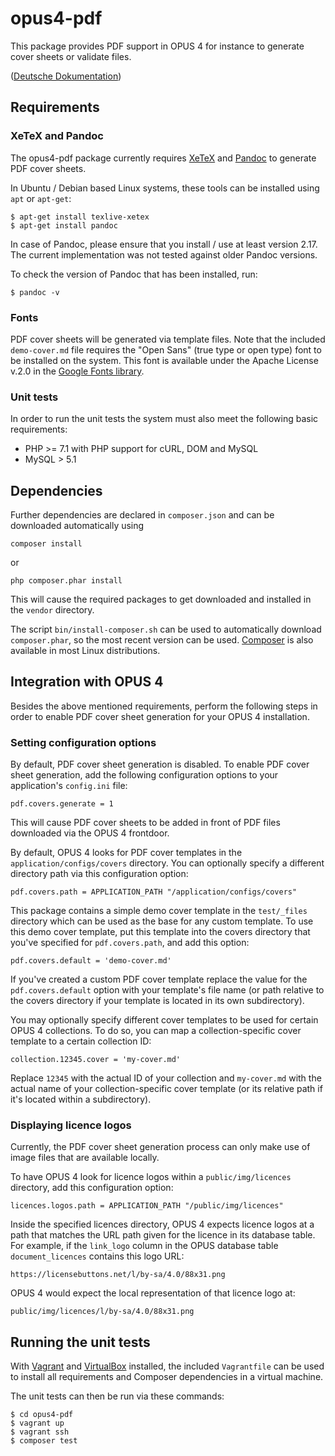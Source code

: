 # opus4-pdf

This package provides PDF support in OPUS 4 for instance to generate cover sheets or validate
files.

([Deutsche Dokumentation](LIESMICH.md))


## Requirements

### XeTeX and Pandoc

The opus4-pdf package currently requires [XeTeX](https://xetex.sourceforge.net/) and
[Pandoc](https://pandoc.org/) to generate PDF cover sheets.

In Ubuntu / Debian based Linux systems, these tools can be installed using
`apt` or `apt-get`:

    $ apt-get install texlive-xetex
    $ apt-get install pandoc

In case of Pandoc, please ensure that you install / use at least version 2.17. The current
implementation was not tested against older Pandoc versions.

To check the version of Pandoc that has been installed, run:

    $ pandoc -v


### Fonts

PDF cover sheets will be generated via template files. Note that the included `demo-cover.md`
file requires the "Open Sans" (true type or open type) font to be installed on the system. This
font is available under the Apache License v.2.0 in the
[Google Fonts library](https://fonts.google.com/specimen/Open+Sans).


### Unit tests

In order to run the unit tests the system must also meet the following basic requirements:

- PHP >= 7.1 with PHP support for cURL, DOM and MySQL
- MySQL > 5.1



## Dependencies

Further dependencies are declared in `composer.json` and can be downloaded automatically using 

    composer install
    
or 

    php composer.phar install
    
This will cause the required packages to get downloaded and installed in the `vendor` directory.

The script `bin/install-composer.sh` can be used to automatically download `composer.phar`, so 
the most recent version can be used. [Composer](https://getcomposer.org) is also available in
most Linux distributions. 


## Integration with OPUS 4

Besides the above mentioned requirements, perform the following steps in order to enable PDF cover
sheet generation for your OPUS 4 installation.


### Setting configuration options

By default, PDF cover sheet generation is disabled. To enable PDF cover sheet generation, add the
following configuration options to your application's `config.ini` file:

    pdf.covers.generate = 1

This will cause PDF cover sheets to be added in front of PDF files downloaded via the OPUS 4
frontdoor.

By default, OPUS 4 looks for PDF cover templates in the `application/configs/covers` directory.
You can optionally specify a different directory path via this configuration option:

    pdf.covers.path = APPLICATION_PATH "/application/configs/covers"

This package contains a simple demo cover template in the `test/_files` directory which can be used
as the base for any custom template. To use this demo cover template, put this template into the
covers directory that you've specified for `pdf.covers.path`, and add this option:

    pdf.covers.default = 'demo-cover.md'

If you've created a custom PDF cover template replace the value for the `pdf.covers.default`
option with your template's file name (or path relative to the covers directory if your template
is located in its own subdirectory).

You may optionally specify different cover templates to be used for certain OPUS 4 collections.
To do so, you can map a collection-specific cover template to a certain collection ID:

    collection.12345.cover = 'my-cover.md'

Replace `12345` with the actual ID of your collection and `my-cover.md` with the actual name
of your collection-specific cover template (or its relative path if it's located within a
subdirectory).


### Displaying licence logos

Currently, the PDF cover sheet generation process can only make use of image files that are
available locally.

To have OPUS 4 look for licence logos within a `public/img/licences` directory, add this
configuration option:

    licences.logos.path = APPLICATION_PATH "/public/img/licences"

Inside the specified licences directory, OPUS 4 expects licence logos at a path that matches
the URL path given for the licence in its database table. For example, if the
`link_logo` column in the OPUS database table `document_licences` contains this logo URL:

    https://licensebuttons.net/l/by-sa/4.0/88x31.png

OPUS 4 would expect the local representation of that licence logo at:

    public/img/licences/l/by-sa/4.0/88x31.png



## Running the unit tests

With [Vagrant](https://www.vagrantup.com/) and [VirtualBox](https://www.virtualbox.org/) installed,
the included `Vagrantfile` can be used to install all requirements and Composer dependencies in a
virtual machine.

The unit tests can then be run via these commands:

    $ cd opus4-pdf
    $ vagrant up
    $ vagrant ssh
    $ composer test
